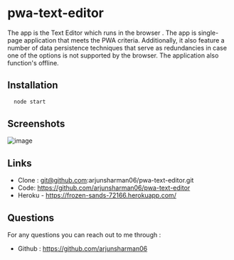 # pwa-text-editor

The app is the Text Editor which runs in the browser . The app is single-page application that meets the PWA criteria. Additionally, it also feature a number of data persistence techniques that serve as redundancies in case one of the options is not supported by the browser. The application also function's offline.


## Installation

```bash
  node start
```
    
## Screenshots

![image](https://user-images.githubusercontent.com/14013884/189953616-0a5a717e-8205-4a8e-8797-e17449428287.png)


## Links
 - Clone : git@github.com:arjunsharman06/pwa-text-editor.git
 - Code: https://github.com/arjunsharman06/pwa-text-editor
 - Heroku - https://frozen-sands-72166.herokuapp.com/

## Questions
For any questions you can reach out to me through :
 * Github : https://github.com/arjunsharman06
